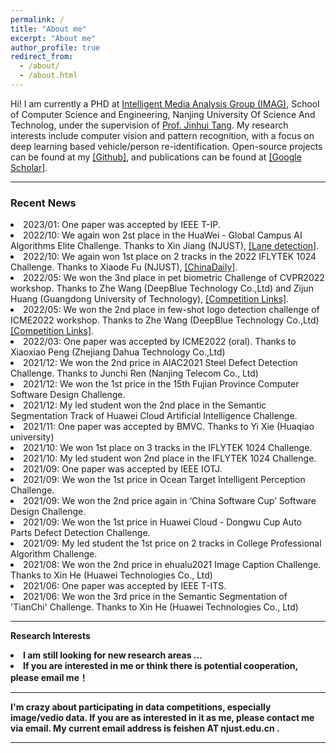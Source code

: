 ```yaml
---
permalink: /
title: "About me"
excerpt: "About me"
author_profile: true
redirect_from: 
  - /about/
  - /about.html
---
```

Hi! I am currently a PHD at <a href="https://imag-njust.net/"> Intelligent Media Analysis Group (IMAG)</a>, School of Computer Science and Engineering, Nanjing University Of Science And Technolog, under the supervision of <a href="https://imag-njust.net/jinhui-tang/">Prof. Jinhui Tang</a>.
My research interests include computer vision and pattern recognition, with a focus on deep learning based vehicle/person re-identification.
Open-source projects can be found at my <a href='https://github.com/muzishen'>[Github]</a>, and publications can be found at <a href='https://scholar.google.com/citations?hl=en&user=wqvr28MAAAAJ'>[Google Scholar]</a>.


<hr>

### Recent News
<li> 2023/01: One paper was accepted by IEEE T-IP.
<li> 2022/10: We again won 2st place in the HuaWei - Global Campus AI Algorithms Elite Challenge. Thanks to Xin Jiang (NJUST), <a href='https://developer.huawei.com/consumer/cn/activity/digixActivity/digixWinnersDetail/101655281685926449'>[Lane detection]</a>.
<li> 2022/10: We again won 1st place on 2 tracks in the 2022 IFLYTEK 1024 Challenge. Thanks to Xiaode Fu (NJUST), <a href='https://baijiahao.baidu.com/s?id=1750103461042835751&wfr=spider&for=pc](http://ex.chinadaily.com.cn/exchange/partners/82/rss/channel/cn/columns/vyuatu/stories/WS63872437a3102ada8b224a72.html'>[ChinaDaily]</a>.
<li> 2022/05: We won the 3nd place in pet biometric Challenge of CVPR2022 workshop. Thanks to Zhe Wang (DeepBlue Technology Co.,Ltd) and Zijun Huang (Guangdong University of Technology), <a href='https://tianchi.aliyun.com/competition/entrance/531952/rankingList?'>[Competition Links]</a>.
<li> 2022/05: We won the 2nd place in few-shot logo detection challenge of ICME2022 workshop. Thanks to Zhe Wang (DeepBlue Technology Co.,Ltd)<a href='https://tianchi.aliyun.com/competition/entrance/531948/rankingList'> [Competition Links]</a>.
<li> 2022/03: One paper was accepted by ICME2022 (oral). Thanks to Xiaoxiao Peng (Zhejiang Dahua Technology Co.,Ltd)
<li> 2021/12: We won the 2nd price in AIAC2021 Steel Defect Detection Challenge. Thanks to Junchi Ren (Nanjing Telecom Co., Ltd)
<li> 2021/12: We won the 1st price in the 15th Fujian Province Computer Software Design Challenge.
<li> 2021/12: My led student won the 2nd place in the Semantic Segmentation Track of Huawei Cloud Artificial Intelligence Challenge. 
<li> 2021/11: One paper was accepted by BMVC. Thanks to Yi Xie (Huaqiao university)
<li> 2021/10: We won 1st place on 3 tracks in the IFLYTEK 1024 Challenge.
<li> 2021/10: My led student won 2nd place in the IFLYTEK 1024 Challenge.
<li> 2021/09: One paper was accepted by IEEE IOTJ.
<li> 2021/09: We won the 1st price in Ocean Target Intelligent Perception Challenge.
<li> 2021/09: We won the 2nd price again in ‘China Software Cup’ Software Design Challenge.
<li> 2021/09: We won the 1st price in Huawei Cloud - Dongwu Cup Auto Parts Defect Detection Challenge. 
<li> 2021/09: My led student the 1st price on 2 tracks in College Professional Algorithm Challenge. 
<li> 2021/08: We won the 2nd price in ehualu2021 Image Caption Challenge. Thanks to Xin He (Huawei Technologies Co., Ltd)
<li> 2021/06: One paper was accepted by IEEE T-ITS.
<li> 2021/06: We won the 3rd price in the  Semantic Segmentation of 'TianChi' Challenge. Thanks to Xin He (Huawei Technologies Co., Ltd)

<hr>

<strong>Research Interests <strong>
  
<li> I am still looking for new research areas ...
<li> If you are interested in me or think there is potential cooperation, please email me！
 
 <hr>
I'm crazy about participating in data competitions, especially image/vedio data. If you are as interested in it as me, please contact me via email. My current email address is feishen AT njust.edu.cn . 
  
<hr>
  
<div style='width:600px;height:300px;margin:0 auto'>
<script type='text/javascript' id='clustrmaps' src='//cdn.clustrmaps.com/map_v2.js?d=mhnrYabZI2bz_eHk1W_A8VvNxtAjYBrWfIfxbLnTRPQ&cmo=faa659&cl=ffffff&w=a'></script>
</div>

